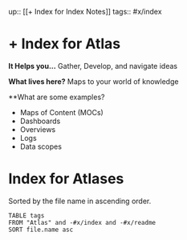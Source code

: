 up:: [[+ Index for Index Notes]]
tags:: #x/index

# + Index for Atlas

**It Helps you...**
Gather, Develop, and navigate ideas 

**What lives here?**
Maps to your world of knowledge

**What are some examples?

-  Maps of Content (MOCs)
-  Dashboards
-  Overviews
-  Logs
-  Data scopes

# Index for Atlases

Sorted by the file name in ascending order. 
```dataview
TABLE tags
FROM "Atlas" and -#x/index and -#x/readme
SORT file.name asc
```
